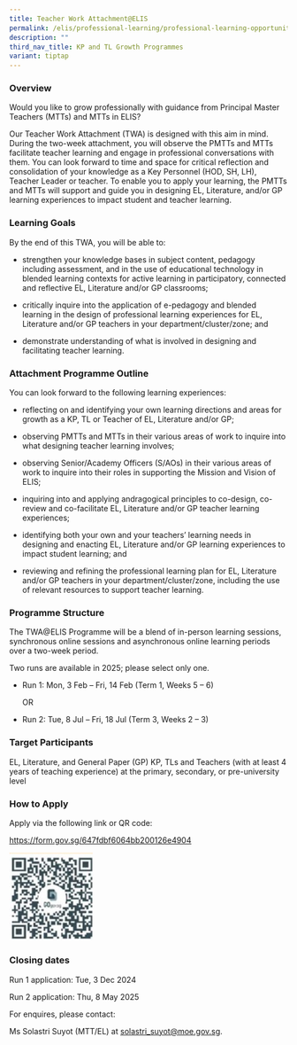 ```yaml
---
title: Teacher Work Attachment@ELIS
permalink: /elis/professional-learning/professional-learning-opportunities/teacher-work-attachment-elis/
description: ""
third_nav_title: KP and TL Growth Programmes
variant: tiptap
---
```

<h3>Overview</h3>
<p>Would you like to grow professionally with guidance from Principal Master
Teachers (MTTs) and MTTs in ELIS?</p>
<p>Our Teacher Work Attachment (TWA) is designed with this aim in mind. During
the two-week attachment, you will observe the PMTTs and MTTs facilitate
teacher learning and engage in professional conversations with them. You
can look forward to time and space for critical reflection and consolidation
of your knowledge as a Key Personnel (HOD, SH, LH), Teacher Leader or teacher.
To enable you to apply your learning, the PMTTs and MTTs will support and
guide you in designing EL, Literature, and/or GP learning experiences to
impact student and teacher learning.</p>
<h3>Learning Goals</h3>
<p>By the end of this TWA, you will be able to:</p>
<ul data-tight="true" class="tight">
<li>
<p>strengthen your knowledge bases in subject content, pedagogy including
assessment, and in the use of educational technology in blended learning
contexts for active learning in participatory, connected and reflective
EL, Literature and/or GP classrooms;</p>
</li>
<li>
<p>critically inquire into the application of e-pedagogy and blended learning
in the design of professional learning experiences for EL, Literature and/or
GP teachers in your department/cluster/zone; and</p>
</li>
<li>
<p>demonstrate understanding of what is involved in designing and facilitating
teacher learning.</p>
</li>
</ul>
<h3>Attachment Programme Outline</h3>
<p>You can look forward to the following learning experiences:</p>
<ul data-tight="true" class="tight">
<li>
<p>reflecting on and identifying your own learning directions and areas for
growth as a KP, TL or Teacher of EL, Literature and/or GP;</p>
</li>
<li>
<p>observing PMTTs and MTTs in their various areas of work to inquire into
what designing teacher learning involves;</p>
</li>
<li>
<p>observing Senior/Academy Officers (S/AOs) in their various areas of work
to inquire into their roles in supporting the Mission and Vision of ELIS;</p>
</li>
<li>
<p>inquiring into and applying andragogical principles to co-design, co-review
and co-facilitate EL, Literature and/or GP teacher learning experiences;</p>
</li>
<li>
<p>identifying both your own and your teachers’ learning needs in designing
and enacting EL, Literature and/or GP learning experiences to impact student
learning; and</p>
</li>
<li>
<p>reviewing and refining the professional learning plan for EL, Literature
and/or GP teachers in your department/cluster/zone, including the use of
relevant resources to support teacher learning.</p>
</li>
</ul>
<h3>Programme Structure</h3>
<p>The TWA@ELIS Programme will be a blend of in-person learning sessions,
synchronous online sessions and asynchronous online learning periods over
a two-week period.</p>
<p>Two runs are available in 2025; please select only one.</p>
<ul data-tight="true" class="tight">
<li>
<p>Run 1: Mon, 3 Feb – Fri, 14 Feb (Term 1, Weeks 5 – 6)</p>
<p>OR</p>
</li>
<li>
<p>Run 2: Tue, 8 Jul – Fri, 18 Jul (Term 3, Weeks 2 – 3)</p>
</li>
</ul>
<p></p>
<h3>Target Participants</h3>
<p>EL, Literature, and General Paper (GP) KP, TLs and Teachers (with at least
4 years of teaching experience) at the primary, secondary, or pre-university
level</p>
<h3>How to Apply</h3>
<p>Apply via the following link or QR code:</p>
<p><a href="https://form.gov.sg/647fdbf6064bb200126e4904" rel="noopener nofollow" target="_blank">https://form.gov.sg/647fdbf6064bb200126e4904</a>
</p>
<p></p>
<div class="isomer-image-wrapper">
<img style="width: 30%;" height="auto" width="100%" alt="" src="/images/QR_code.jpg">
</div>
<p></p>
<h3>Closing dates</h3>
<p>Run 1 application: Tue, 3 Dec 2024</p>
<p>Run 2 application: Thu, 8 May 2025</p>
<p></p>
<p>For enquires, please contact:</p>
<p>Ms Solastri Suyot (MTT/EL) at <a href="mailto:solastri_suyot@moe.gov.sg" rel="noopener noreferrer nofollow" target="_blank">solastri_suyot@moe.gov.sg</a>.</p>
<p></p>